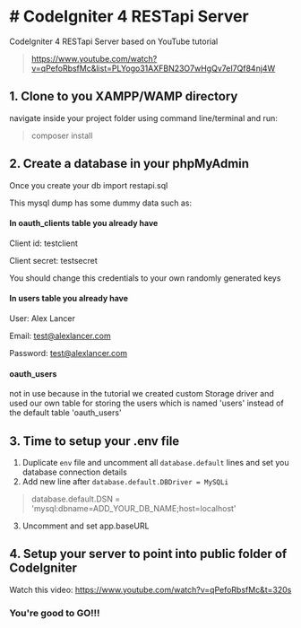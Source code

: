 # # CodeIgniter 4 RESTapi Server
CodeIgniter 4 RESTapi Server based on YouTube tutorial 
> https://www.youtube.com/watch?v=qPefoRbsfMc&list=PLYogo31AXFBN23O7wHgQv7eI7Qf84nj4W

## 1. Clone to you XAMPP/WAMP directory
navigate inside your project folder using command line/terminal and run:
> composer install
## 2. Create a database in your phpMyAdmin 
Once you create your db import restapi.sql 

This mysql dump has some dummy data such as:

#### In oauth_clients table you already have
Client id: testclient

Client secret: testsecret

You should change this credentials to your own randomly generated keys

#### In users table you already have
User: Alex Lancer

Email: test@alexlancer.com

Password: test@alexlancer.com

#### oauth_users
not in use because in the tutorial we created custom Storage driver and used our own table for storing the users which is named 'users' instead of the default table 'oauth_users'


## 3. Time to setup your .env file
1. Duplicate `env` file and uncomment all `database.default` lines and set you database connection details
2. Add new line after `database.default.DBDriver = MySQLi`
> database.default.DSN = 'mysql:dbname=ADD_YOUR_DB_NAME;host=localhost'
3. Uncomment and set app.baseURL

## 4. Setup your server to point into public folder of CodeIgniter 
Watch this video: https://www.youtube.com/watch?v=qPefoRbsfMc&t=320s


### You're good to GO!!!